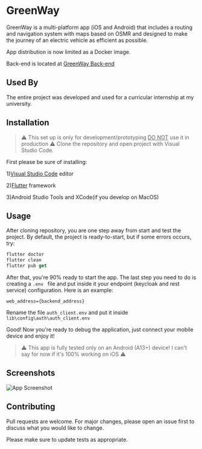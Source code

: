 # GreenWay

GreenWay is a multi-platform app (iOS and Android) that includes a routing and navigation system with maps based on OSMR and designed to make the journey of an electric vehicle as efficient as possible. 

App distribution is now limited as a Docker image.

Back-end is located at [GreenWay Back-end](https://github.com/Redy1908/GreenWay-Backend)

## Used By

The entire project was developed and used for a curricular internship at my university.


## Installation
> :warning: This set up is only for development/prototyping <u>DO NOT</u> use it in production :warning:
Clone the repository and open project with Visual Studio Code.

First please be sure of installing:

1)[Visual Studio Code](https://code.visualstudio.com/download) editor

2)[Flutter](https://docs.flutter.dev/get-started/install) framework

3)Android Studio Tools and XCode(if you develop on MacOS)


## Usage
After cloning repository, you are one step away from start and test the project. By default, the project is ready-to-start, but if some errors occurs, try:

```dart
flutter doctor
flutter clean
flutter pub get
```
After that, you're 90% ready to start the app. The last step you need to do is creating a 
```.env ``` file and put inside it your endpoint (keycloak and rest service) configuration. 
Here is an example: 
```
web_address={backend_address}
```
Rename the file ```auth_client.env``` and put it inside ```lib\config\auth\auth_client.env```

Good! Now you're ready to debug the application, just connect your mobile device and enjoy it! 

> :warning: This app is fully tested only on an Android (A13+) device! I can't say for now if it's 100% working on iOS :warning:

## Screenshots

![App Screenshot](https://i.postimg.cc/QxfJnGhy/temp-Image-Sh-WWou.avif)


## Contributing

Pull requests are welcome. For major changes, please open an issue first
to discuss what you would like to change.

Please make sure to update tests as appropriate.
